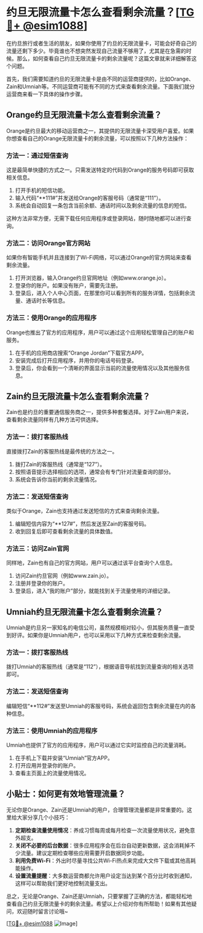 # 约旦无限流量卡怎么查看剩余流量？[[TG💪+ @esim1088](https://t.me/s/esim1088)]

在约旦旅行或者生活的朋友，如果你使用了约旦的无限流量卡，可能会好奇自己的流量还剩下多少。毕竟谁也不想突然发现自己流量不够用了，尤其是在急需的时候。那么，如何查看自己约旦无限流量卡的剩余流量呢？这篇文章就来详细解答这个问题。

首先，我们需要知道约旦的无限流量卡是由不同的运营商提供的，比如Orange、Zain和Umniah等。不同运营商可能有不同的方式来查看剩余流量。下面我们就分运营商来看一下具体的操作步骤。

## Orange约旦无限流量卡怎么查看剩余流量？

Orange是约旦最大的移动运营商之一，其提供的无限流量卡深受用户喜爱。如果你想查看自己的Orange无限流量卡的剩余流量，可以按照以下几种方法操作：

### 方法一：通过短信查询

这是最简单快捷的方式之一。只需发送特定的代码到Orange的服务号码即可获取相关信息。

1. 打开手机的短信功能。
2. 输入代码“**111#”并发送给Orange的客服号码（通常是“111”）。
3. 系统会自动回复一条包含当前余额、通话时间以及剩余流量的信息的短信。

这种方法非常方便，无需下载任何应用程序或登录网站，随时随地都可以进行查询。

### 方法二：访问Orange官方网站

如果你有智能手机并且连接到了Wi-Fi网络，可以通过Orange的官方网站来查看剩余流量。

1. 打开浏览器，输入Orange约旦官网地址（例如www.orange.jo）。
2. 登录你的账户。如果没有账户，需要先注册。
3. 登录后，进入个人中心页面，在那里你可以看到所有的服务详情，包括剩余流量、通话时长等信息。

### 方法三：使用Orange的应用程序

Orange也推出了官方的应用程序，用户可以通过这个应用轻松管理自己的账户和服务。

1. 在手机的应用商店搜索“Orange Jordan”下载官方APP。
2. 安装完成后打开应用程序，并用你的电话号码登录。
3. 登录后，你会看到一个清晰的界面显示当前的流量使用情况以及其他服务信息。

## Zain约旦无限流量卡怎么查看剩余流量？

Zain也是约旦的重要通信服务商之一，提供多种套餐选择。对于Zain用户来说，查看剩余流量同样有几种方法可供选择。

### 方法一：拨打客服热线

直接拨打Zain的客服热线是最传统的方法之一。

1. 拨打Zain的客服热线（通常是“127”）。
2. 按照语音提示选择相应的选项，通常会有专门针对流量查询的部分。
3. 系统会告诉你当前的剩余流量情况。

### 方法二：发送短信查询

类似于Orange，Zain也支持通过发送短信的方式来查询剩余流量。

1. 编辑短信内容为“**127#”，然后发送至Zain的客服号码。
2. 收到回复后即可查看剩余流量的具体数值。

### 方法三：访问Zain官网

同样地，Zain也有自己的官方网站，用户可以通过该平台查询个人信息。

1. 访问Zain约旦官网（例如www.zain.jo）。
2. 注册并登录你的账户。
3. 登录后，进入“我的账户”部分，就能找到关于流量使用的详细记录。

## Umniah约旦无限流量卡怎么查看剩余流量？

Umniah是约旦另一家知名的电信公司，虽然规模相对较小，但其服务质量一直受到好评。如果你是Umniah用户，也可以采用以下几种方式来检查剩余流量。

### 方法一：拨打客服热线

拨打Umniah的客服热线（通常是“112”），根据语音导航找到流量查询的相关选项即可。

### 方法二：发送短信查询

编辑短信“**112#”发送至Umniah的客服号码，系统会返回包含剩余流量在内的各种信息。

### 方法三：使用Umniah的应用程序

Umniah也提供了官方的应用程序，用户可以通过它实时监控自己的流量消耗。

1. 在手机上下载并安装“Umniah”官方APP。
2. 打开应用并登录你的账户。
3. 查看主页面上的流量使用情况。

## 小贴士：如何更有效地管理流量？

无论你是Orange、Zain还是Umniah的用户，合理管理流量都是非常重要的。这里给大家分享几个小技巧：

1. **定期检查流量使用情况**：养成习惯每周或每月检查一次流量使用状况，避免意外超支。
2. **关闭不必要的后台数据**：很多应用程序会在后台自动更新数据，这会消耗掉不少流量。建议定期检查哪些应用需要开启数据同步功能。
3. **利用免费Wi-Fi**：外出时尽量寻找公共Wi-Fi热点来完成大文件下载或其他高耗能操作。
4. **设置流量提醒**：大多数运营商都允许用户设定当达到某个百分比时收到通知，这样可以帮助我们更好地控制流量支出。

总之，无论是Orange、Zain还是Umniah，只要掌握了正确的方法，都能轻松地查看自己约旦无限流量卡的剩余流量。希望以上介绍对你有所帮助！如果有其他疑问，欢迎随时留言讨论哦~

[[TG💪+ @esim1088](https://t.me/s/esim1088) ![Image](https://i.postimg.cc/4NQfJmqS/Snipaste-2025-05-13-00-14-12.png)]